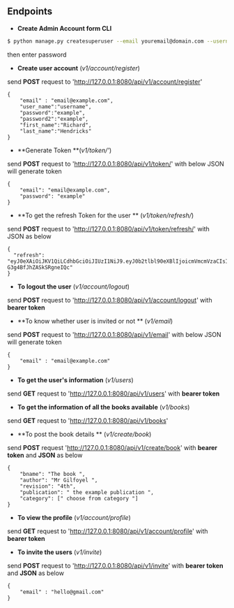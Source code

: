 ## Endpoints

* **Create Admin Account form CLI**

```bash
$ python manage.py createsuperuser --email youremail@domain.com --username your_username
```

then enter password



* **Create user account** (*v1/account/register*)

send **POST** request to 'http://127.0.0.1:8080/api/v1/account/register'

```
{
	"email" : "email@example.com",
	"user_name":"username",
	"password":"example",
	"password2":"example",
	"first_name":"Richard",
	"last_name":"Hendricks"
}
```

* **Generate Token **(*v1/token/'*)

send **POST** request to 'http://127.0.0.1:8080/api/v1/token/' with below JSON will generate token

```
{
	"email": "email@example.com",
	"password": "example"
}
```



* **To get the refresh Token for the user ** (*v1/token/refresh/*)

send **POST** request to 'http://127.0.0.1:8080/api/v1/token/refresh/' with JSON as below

```
{
  "refresh": "eyJ0eXAiOiJKV1QiLCdhbGciOiJIUzI1NiJ9.eyJ0b2tlbl90eXBlIjoicmVmcmVzaCIsImV4cCI6MTY1MzY0NzM4NiwiaWF0IjoxNjUxMDU1Mzg2LCJqdGkiOiI0ZDIxYjEzNGNlYTk0ZDlfYmI5ZTIyMDk1NjQ0ZDJiYSIsInVzZXJfaWQiOjJ9.wnWxjWBUq4uauFNvxkTkAq-G3g4BfJhZASkSRgneIQc"
}
```



* **To logout the user** (*v1/account/logout*)

send **POST** request to 'http://127.0.0.1:8080/api/v1/account/logout' with **bearer token**




* **To know whether user is invited or not ** (*v1/email*)

send **POST** request to 'http://127.0.0.1:8080/api/v1/email' with below JSON will generate token

```
{
  	"email" : "email@example.com"
}
```


* **To get the user's information** (*v1/users*)

send **GET** request to 'http://127.0.0.1:8080/api/v1/users'  with **bearer token**



* **To get the information of all the books available** (*v1/books*)

send **GET** request to 'http://127.0.0.1:8080/api/v1/books'  



* **To post the book details ** (*v1/create/book*)

​send **POST** request 'http://127.0.0.1:8080/api/v1/create/book' with **bearer token** and **JSON** as below

```
{
	"bname": "The book ",
	"author": "Mr Gilfoyel ",
	"revision": "4th",
	"publication": " the example publication ",
	"category": [" choose from category "]
}
```



* **To view the profile** (*v1/account/profile*)

send **GET** request to 'http://127.0.0.1:8080/api/v1/account/profile' with **bearer token**



* **To invite the users** (*v1/invite*)

send **POST** request to 'http://127.0.0.1:8080/api/v1/invite' with **bearer token** and **JSON** as below

```
{
	"email" : "hello@gmail.com"
}
```
